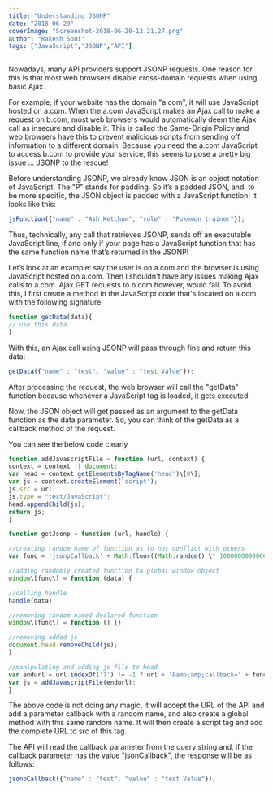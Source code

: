 ```yaml
---
title: "Understanding JSONP"
date: "2018-06-29"
coverImage: "Screenshot-2018-06-29-12.21.27.png"
author: "Rakesh Soni"
tags: ["JavaScript","JSONP","API"]
---
```


Nowadays, many API providers support JSONP requests. One reason for this is that most web browsers disable cross-domain requests when using basic Ajax.

For example, if your website has the domain "a.com", it will use JavaScript hosted on a.com. When the a.com JavaScript makes an Ajax call to make a request on b.com, most web browsers would automatically deem the Ajax call as insecure and disable it. This is called the Same-Origin Policy and web browsers have this to prevent malicious scripts from sending off information to a different domain. Because you need the a.com JavaScript to access b.com to provide your service, this seems to pose a pretty big issue … JSONP to the rescue!

Before understanding JSONP, we already know JSON is an object notation of JavaScript. The "P" stands for padding. So it’s a padded JSON, and, to be more specific, the JSON object is padded with a JavaScript function! It looks like this:

```javascript
jsFunction({"name" : "Ash Ketchum", "role" : "Pokemon trainer"});
```

Thus, technically, any call that retrieves JSONP, sends off an executable JavaScript line, if and only if your page has a JavaScript function that has the same function name that’s returned in the JSONP!

Let’s look at an example: say the user is on a.com and the browser is using JavaScript hosted on a.com. Then I shouldn't have any issues making Ajax calls to a.com. Ajax GET requests to b.com however, would fail. To avoid this, I first create a method in the JavaScript code that's located on a.com with the following signature

```javascript
function getData(data){
// use this data
}
```

With this, an Ajax call using JSONP will pass through fine and return this data:

```javascript
getData({"name" : "test", "value" : "test Value"});
```

After processing the request, the web browser will call the "getData" function because whenever a JavaScript tag is loaded, it gets executed.

Now, the JSON object will get passed as an argument to the getData function as the data parameter. So, you can think of the getData as a callback method of the request.

You can see the below code clearly

```javascript
function addJavascriptFile = function (url, context) {
context = context || document;
var head = context.getElementsByTagName('head')\[0\];
var js = context.createElement('script');
js.src = url;
js.type = "text/JavaScript";
head.appendChild(js);
return js;
}

function getJsonp = function (url, handle) {

//creating random name of function as to not conflict with others
var func = 'jsonpCallback' + Math.floor((Math.random() \* 1000000000000000000) + 1);

//adding randomly created function to global window object
window\[func\] = function (data) {

//calling handle
handle(data);

//removing random named declared function
window\[func\] = function () {};

//removing added js
document.head.removeChild(js);
}

//manipulating and adding js file to head
var endurl = url.indexOf('?') != -1 ? url + '&amp;amp;callback=' + func : url + '?callback=' + func;
var js = addJavascriptFile(endurl);
}
```

The above code is not doing any magic, it will accept the URL of the API and add a parameter callback with a random name, and also create a global method with this same random name. It will then create a script tag and add the complete URL to src of this tag.

The API will read the callback parameter from the query string and, if the callback parameter has the value "jsonCallback", the response will be as follows:

```javascript
jsonpCallback({"name" : "test", "value" : "test Value"});
```